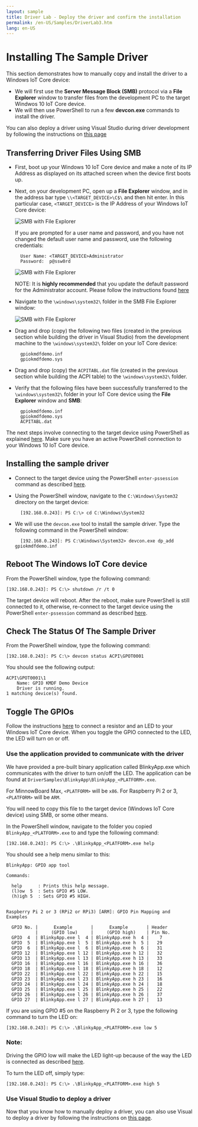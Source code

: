 ```yaml
---
layout: sample
title: Driver Lab - Deploy the driver and confirm the installation
permalink: /en-US/Samples/DriverLab3.htm
lang: en-US
---
```


# Installing The Sample Driver

This section demonstrates how to manually copy and install the driver to a Windows IoT Core device:  
 
* We will first use the **Server Message Block (SMB)** protocol via a **File Explorer** window to transfer files from the development PC to the target Windwos 10 IoT Core device.  
* We will then use PowerShell to run a few **devcon.exe** commands to install the driver.

You can also deploy a driver using Visual Studio during driver development by following the instructions on [this page]({{site.baseurl}}/{{page.lang}}/Docs/DriverDeployment)

## Transferring Driver Files Using SMB 

* First, boot up your Windows 10 IoT Core device and make a note of its IP Address as displayed on its attached screen when the device first boots up.

* Next, on your development PC, open up a **File Explorer** window, and in the address bar type `\\<TARGET_DEVICE>\C$\` and then hit enter.  In this particular case, `<TARGET_DEVICE>` is the IP Address of your Windows IoT Core device:

    ![SMB with File Explorer]({{site.baseurl}}/Resources/images/DriverLab/smb1.png)

    If you are prompted for a user name and password, and you have not changed the default user name and password, use the following credentials:

        User Name: <TARGET_DEVICE>Administrator
        Password:  p@ssw0rd

    ![SMB with File Explorer]({{site.baseurl}}/Resources/images/DriverLab/cred1.png)

    NOTE: It is **highly recommended** that you update the default password for the Administrator account.  Please follow the instructions found [here]({{site.baseurl}}/{{page.lang}}/Docs/PowerShell)

* Navigate to the `\windows\system32\` folder in the SMB File Explorer window:

    ![SMB with File Explorer]({{site.baseurl}}/Resources/images/DriverLab/smb2.png)

* Drag and drop (copy) the following two files (created in the previous section while building the driver in Visual Studio) from the development machine to the `\windows\system32\` folder on your IoT Core device:

        gpiokmdfdemo.inf
        gpiokmdfdemo.sys

* Drag and drop (copy) the `ACPITABL.dat` file (created in the previous section while building the ACPI table) to the `\windows\system32\` folder.

* Verify that the following files have been successfully transferred to the `\windows\system32\` folder in your IoT Core device using the **File Explorer** window and **SMB**:

        gpiokmdfdemo.inf
        gpiokmdfdemo.sys
        ACPITABL.dat

The next steps involve connecting to the target device using PowerShell as explained [here]({{site.baseurl}}/{{page.lang}}/Docs/PowerShell).  Make sure you have an active PowerShell connection to your Windows 10 IoT Core device.

## Installing the sample driver

* Connect to the target device using the PowerShell `enter-pssession` command as described [here]({{site.baseurl}}/{{page.lang}}/Docs/PowerShell).

* Using the PowerShell window, navigate to the `C:\Windows\System32` directory on the target device:
    
        [192.168.0.243]: PS C:\> cd C:\Windows\System32

* We will use the `devcon.exe` tool to install the sample driver.  Type the following command in the PowerShell window:

        [192.168.0.243]: PS C:\Windows\System32> devcon.exe dp_add gpiokmdfdemo.inf 

## Reboot The Windows IoT Core device

From the PowerShell window, type the following command:

    [192.168.0.243]: PS C:\> shutdown /r /t 0

The target device will reboot.  After the reboot, make sure PowerShell is still connected to it, otherwise, re-connect to the target device using the PowerShell `enter-pssession` command as described [here]({{site.baseurl}}/{{page.lang}}/Docs/PowerShell).

## Check The Status Of The Sample Driver

From the PowerShell window, type the following command:

    [192.168.0.243]: PS C:\> devcon status ACPI\GPOT0001

You should see the following output:

    ACPI\GPOT0001\1
        Name: GPIO KMDF Demo Device
        Driver is running.
    1 matching device(s) found.

## Toggle The GPIOs

Follow the instructions [here]({{site.baseurl}}/{{page.lang}}/Samples/helloblinky) to connect a resistor and an LED to your Windows IoT Core device.  When you toggle the GPIO connected to the LED, the LED will turn on or off. 

### Use the application provided to communicate with the driver

We have provided a pre-built binary application called BlinkyApp.exe which communicates with the driver to turn on/off the LED.  The application can be found at `DriverSamples\BlinkyApp\BlinkyApp_<PLATFORM>.exe`.

For MinnowBoard Max, `<PLATFORM>` will be `x86`.
For Raspberry Pi 2 or 3, `<PLATFORM>` will be `ARM`.

You will need to copy this file to the target device (Windows IoT Core device) using SMB, or some other means.

In the PowerShell window, navigate to the folder you copied `BlinkyApp_<PLATFORM>.exe` to and type the following command:

    [192.168.0.243]: PS C:\> .\BlinkyApp_<PLATFORM>.exe help

You should see a help menu similar to this:

    BlinkyApp: GPIO app tool

    Commands:

      help      : Prints this help message.
      (l)ow  5  : Sets GPIO #5 LOW.
      (h)igh 5  : Sets GPIO #5 HIGH.


    Raspberry Pi 2 or 3 (RPi2 or RPi3) [ARM]: GPIO Pin Mapping and Examples

      GPIO No. |      Example       |      Example       | Header
               |     (GPIO low)     |     (GPIO high)    | Pin No.
      GPIO  4  | BlinkyApp.exe l  4 | BlinkyApp.exe h  4 |    7
      GPIO  5  | BlinkyApp.exe l  5 | BlinkyApp.exe h  5 |   29
      GPIO  6  | BlinkyApp.exe l  6 | BlinkyApp.exe h  6 |   31
      GPIO 12  | BlinkyApp.exe l 12 | BlinkyApp.exe h 12 |   32
      GPIO 13  | BlinkyApp.exe l 13 | BlinkyApp.exe h 13 |   33
      GPIO 16  | BlinkyApp.exe l 16 | BlinkyApp.exe h 16 |   36
      GPIO 18  | BlinkyApp.exe l 18 | BlinkyApp.exe h 18 |   12
      GPIO 22  | BlinkyApp.exe l 22 | BlinkyApp.exe h 22 |   15
      GPIO 23  | BlinkyApp.exe l 23 | BlinkyApp.exe h 23 |   16
      GPIO 24  | BlinkyApp.exe l 24 | BlinkyApp.exe h 24 |   18
      GPIO 25  | BlinkyApp.exe l 25 | BlinkyApp.exe h 25 |   22
      GPIO 26  | BlinkyApp.exe l 26 | BlinkyApp.exe h 26 |   37
      GPIO 27  | BlinkyApp.exe l 27 | BlinkyApp.exe h 27 |   13

If you are using GPIO #5 on the Raspberry Pi 2 or 3, type the following command to turn the LED on:

    [192.168.0.243]: PS C:\> .\BlinkyApp_<PLATFORM>.exe low 5

### Note:
Driving the GPIO low will make the LED light-up because of the way the LED is connected as described [here]({{site.baseurl}}/{{page.lang}}/Samples/helloblinky).

To turn the LED off, simply type:

    [192.168.0.243]: PS C:\> .\BlinkyApp_<PLATFORM>.exe high 5

### Use Visual Studio to deploy a driver 
Now that you know how to manually deploy a driver, you can also use Visual to deploy a driver by following the instructions on [this page]({{site.baseurl}}/{{page.lang}}/Docs/DriverDeployment).
    
